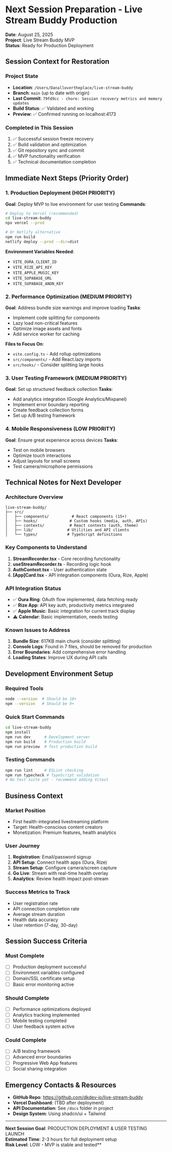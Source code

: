 # Next Session Preparation - Live Stream Buddy Production
**Date**: August 25, 2025  
**Project**: Live Stream Buddy MVP  
**Status**: Ready for Production Deployment

## Session Context for Restoration
### Project State
- **Location**: `/Users/Danallovertheplace/live-stream-buddy`
- **Branch**: `main` (up to date with origin)
- **Last Commit**: `79fd9cc - chore: Session recovery metrics and memory updates`
- **Build Status**: ✅ Validated and working
- **Preview**: ✅ Confirmed running on localhost:4173

### Completed in This Session
1. ✅ Successful session freeze recovery
2. ✅ Build validation and optimization  
3. ✅ Git repository sync and commit
4. ✅ MVP functionality verification
5. ✅ Technical documentation completion

## Immediate Next Steps (Priority Order)

### 1. Production Deployment (HIGH PRIORITY)
**Goal**: Deploy MVP to live environment for user testing
**Commands**:
```bash
# Deploy to Vercel (recommended)
cd live-stream-buddy
npx vercel --prod

# Or Netlify alternative
npm run build
netlify deploy --prod --dir=dist
```
**Environment Variables Needed**:
- `VITE_OURA_CLIENT_ID`
- `VITE_RIZE_API_KEY` 
- `VITE_APPLE_MUSIC_KEY`
- `VITE_SUPABASE_URL`
- `VITE_SUPABASE_ANON_KEY`

### 2. Performance Optimization (MEDIUM PRIORITY)
**Goal**: Address bundle size warnings and improve loading
**Tasks**:
- Implement code splitting for components
- Lazy load non-critical features
- Optimize image assets and fonts
- Add service worker for caching

**Files to Focus On**:
- `vite.config.ts` - Add rollup optimizations
- `src/components/` - Add React.lazy imports
- `src/hooks/` - Consider splitting large hooks

### 3. User Testing Framework (MEDIUM PRIORITY)
**Goal**: Set up structured feedback collection
**Tasks**:
- Add analytics integration (Google Analytics/Mixpanel)
- Implement error boundary reporting
- Create feedback collection forms
- Set up A/B testing framework

### 4. Mobile Responsiveness (LOW PRIORITY)
**Goal**: Ensure great experience across devices
**Tasks**:
- Test on mobile browsers
- Optimize touch interactions
- Adjust layouts for small screens
- Test camera/microphone permissions

## Technical Notes for Next Developer

### Architecture Overview
```
live-stream-buddy/
├── src/
│   ├── components/          # React components (15+)
│   ├── hooks/              # Custom hooks (media, auth, APIs)
│   ├── contexts/           # React contexts (auth, theme)  
│   ├── lib/               # Utilities and API clients
│   └── types/             # TypeScript definitions
```

### Key Components to Understand
1. **StreamRecorder.tsx** - Core recording functionality
2. **useStreamRecorder.ts** - Recording logic hook
3. **AuthContext.tsx** - User authentication state
4. **[App]Card.tsx** - API integration components (Oura, Rize, Apple)

### API Integration Status
- ✅ **Oura Ring**: OAuth flow implemented, data fetching ready
- ✅ **Rize App**: API key auth, productivity metrics integrated  
- ✅ **Apple Music**: Basic integration for current track display
- ⚠️ **Calendar**: Basic implementation, needs testing

### Known Issues to Address
1. **Bundle Size**: 617KB main chunk (consider splitting)
2. **Console Logs**: Found in 7 files, should be removed for production
3. **Error Boundaries**: Add comprehensive error handling
4. **Loading States**: Improve UX during API calls

## Development Environment Setup
### Required Tools
```bash
node --version  # Should be 18+
npm --version   # Should be 9+
```

### Quick Start Commands
```bash
cd live-stream-buddy
npm install
npm run dev      # Development server
npm run build    # Production build
npm run preview  # Test production build
```

### Testing Commands
```bash
npm run lint     # ESLint checking
npm run typecheck # TypeScript validation
# No test suite yet - recommend adding Vitest
```

## Business Context
### Market Position
- First health-integrated livestreaming platform
- Target: Health-conscious content creators
- Monetization: Premium features, health analytics

### User Journey
1. **Registration**: Email/password signup
2. **API Setup**: Connect health apps (Oura, Rize)
3. **Stream Setup**: Configure camera/screen capture  
4. **Go Live**: Stream with real-time health overlay
5. **Analytics**: Review health impact post-stream

### Success Metrics to Track
- User registration rate
- API connection completion rate
- Average stream duration  
- Health data accuracy
- User retention (7-day, 30-day)

## Session Success Criteria
### Must Complete
- [ ] Production deployment successful
- [ ] Environment variables configured
- [ ] Domain/SSL certificate setup
- [ ] Basic error monitoring active

### Should Complete  
- [ ] Performance optimizations deployed
- [ ] Analytics tracking implemented
- [ ] Mobile testing completed
- [ ] User feedback system active

### Could Complete
- [ ] A/B testing framework
- [ ] Advanced error boundaries
- [ ] Progressive Web App features
- [ ] Social sharing integration

## Emergency Contacts & Resources
- **GitHub Repo**: https://github.com/dkdev-io/live-stream-buddy  
- **Vercel Dashboard**: (TBD after deployment)
- **API Documentation**: See `/docs` folder in project
- **Design System**: Using shadcn/ui + Tailwind

---
**Next Session Goal**: PRODUCTION DEPLOYMENT & USER TESTING LAUNCH  
**Estimated Time**: 2-3 hours for full deployment setup  
**Risk Level**: LOW - MVP is stable and tested**